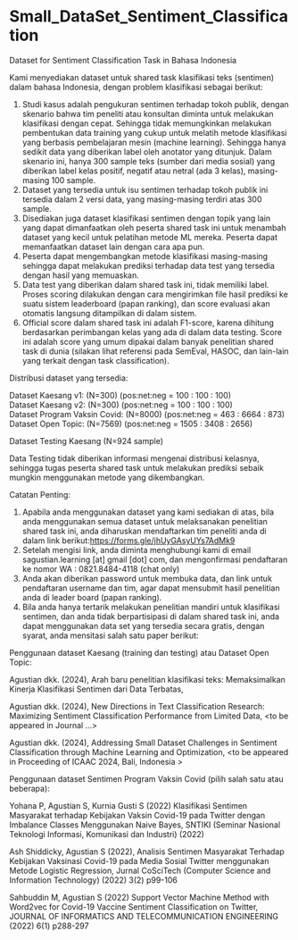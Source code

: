 # Small_DataSet_Sentiment_Classification
Dataset for Sentiment Classification Task in Bahasa Indonesia 

Kami menyediakan dataset untuk shared task klasifikasi teks (sentimen) dalam bahasa Indonesia, dengan problem klasifikasi sebagai berikut:
1. Studi kasus adalah pengukuran sentimen terhadap tokoh publik, dengan skenario bahwa tim peneliti atau konsultan diminta untuk melakukan klasifikasi dengan cepat. Sehingga tidak memungkinkan melakukan pembentukan data training yang cukup untuk melatih metode klasifikasi yang berbasis pembelajaran mesin (machine learning). Sehingga hanya sedikit data yang diberikan label oleh anotator yang ditunjuk. Dalam skenario ini, hanya 300 sample teks (sumber dari media sosial) yang diberikan label kelas positif, negatif atau netral (ada 3 kelas), masing-masing 100 sample.
2. Dataset yang tersedia untuk isu sentimen terhadap tokoh publik ini tersedia dalam 2 versi data, yang masing-masing terdiri atas 300 sample.
3. Disediakan juga dataset klasifikasi sentimen dengan topik yang lain yang dapat dimanfaatkan oleh peserta shared task ini untuk menambah dataset yang kecil untuk pelatihan metode ML mereka. Peserta dapat memanfaatkan dataset lain dengan cara apa pun.
4. Peserta dapat mengembangkan metode klasifikasi masing-masing sehingga dapat melakukan prediksi terhadap data test yang tersedia dengan hasil yang memuaskan.
5. Data test yang diberikan dalam shared task ini, tidak memiliki label. Proses scoring dilakukan dengan cara mengirimkan file hasil prediksi ke suatu sistem leaderboard (papan ranking), dan score evaluasi akan otomatis langsung ditampilkan di dalam sistem.
6. Official score dalam shared task ini adalah F1-score, karena dihitung berdasarkan perimbangan kelas yang ada di dalam data testing. Score ini adalah score yang umum dipakai dalam banyak penelitian shared task di dunia (silakan lihat referensi pada SemEval, HASOC, dan lain-lain yang terkait dengan task classification).

Distribusi dataset yang tersedia:

Dataset Kaesang v1:	
   (N=300)	(pos:net:neg = 100	: 100 : 100)            
Dataset Kaesang v2:	
   (N=300)	(pos:net:neg = 100	: 100 : 100)        
Dataset Program Vaksin Covid:
   (N=8000)	(pos:net:neg = 463	:  6664	:  873)            
Dataset Open Topic:
   (N=7569)	(pos:net:neg = 1505 : 3408	: 2656)                  

Dataset Testing Kaesang 
   (N=924 sample)                           		

Data Testing tidak diberikan informasi mengenai distribusi kelasnya, sehingga tugas peserta shared task untuk melakukan prediksi sebaik mungkin menggunakan metode yang dikembangkan.

Catatan Penting:
1. Apabila anda menggunakan dataset yang kami sediakan di atas, bila anda menggunakan semua dataset untuk melaksanakan penelitian shared task ini, anda diharuskan mendaftarkan tim peneliti anda di dalam link berikut:https://forms.gle/jhUyGAsyUYs7AdMk9
2. Setelah mengisi link, anda diminta menghubungi kami di email sagustian.learning [at] gmail [dot] com, dan mengonfirmasi pendaftaran ke nomor WA : 0821.8484-4118 (chat only)
3. Anda akan diberikan password untuk membuka data, dan link untuk pendaftaran username dan tim, agar dapat mensubmit hasil penelitian anda di leader board (papan ranking).
4. Bila anda hanya tertarik melakukan penelitian mandiri untuk klasifikasi sentimen, dan anda tidak berpartisipasi di dalam shared task ini, anda dapat menggunakan data set yang tersedia secara gratis, dengan syarat, anda mensitasi salah satu paper berikut:


Penggunaan dataset Kaesang (training dan testing) atau Dataset Open Topic:

Agustian dkk. (2024), Arah baru penelitian klasifikasi teks: Memaksimalkan Kinerja Klasifikasi Sentimen dari Data Terbatas, <to be appeard in journal....>

Agustian dkk. (2024), New Directions in Text Classification Research: Maximizing Sentiment Classification Performance from Limited Data, <to be appeared in Journal ...>

Agustian dkk. (2024), Addressing Small Dataset Challenges in Sentiment Classification through Machine Learning and Optimization, <to be appeared in Proceeding of ICAAC 2024, Bali, Indonesia >

Penggunaan dataset Sentimen Program Vaksin Covid (pilih salah satu atau beberapa):

Yohana P, Agustian S, Kurnia Gusti S (2022) Klasifikasi Sentimen Masyarakat terhadap Kebijakan Vaksin Covid-19 pada Twitter dengan Imbalance Classes Menggunakan Naive Bayes, SNTIKI (Seminar Nasional Teknologi Informasi, Komunikasi dan Industri) (2022) 

Ash Shiddicky, Agustian S (2022), Analisis Sentimen Masyarakat Terhadap Kebijakan Vaksinasi Covid-19 pada Media Sosial Twitter menggunakan Metode Logistic Regression, Jurnal CoSciTech (Computer   Science and Information Technology) (2022) 3(2) p99-106

Sahbuddin M, Agustian S (2022) Support Vector Machine Method with Word2vec for Covid-19 Vaccine Sentiment Classification on Twitter, JOURNAL OF INFORMATICS AND TELECOMMUNICATION ENGINEERING (2022)   6(1) p288-297
 
